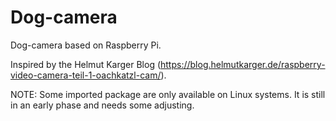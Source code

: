 # Dog-camera
Dog-camera based on Raspberry Pi.

Inspired by the Helmut Karger Blog (https://blog.helmutkarger.de/raspberry-video-camera-teil-1-oachkatzl-cam/).

NOTE: Some imported package are only available on Linux systems. It is still in an early phase and needs some adjusting.
